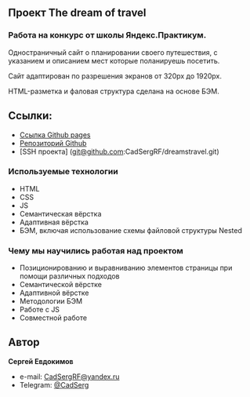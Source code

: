 ## Проект The dream of travel

### Работа на конкурс от школы Яндекс.Практикум.

Одностраничный сайт о планировании своего путешествия, с указанием и описанием мест которые поланируешь посетить.

Сайт адаптирован по разрешения экранов от 320px до 1920px. 

HTML-разметка и фаловая структура сделана на основе БЭМ.

## Ссылки:
* [Ссылка Github pages](https://cadsergrf.github.io/dreamstravel/)
* [Репозиторий Github](https://github.com/CadSergRF/dreamstravel)
* [SSH проекта] (git@github.com:CadSergRF/dreamstravel.git)

### Используемые технологии

- HTML
- CSS
- JS
- Семантическая вёрстка
- Адаптивная вёрстка
- БЭМ, включая использование схемы файловой структуры Nested

### Чему мы научились работая над проектом

- Позиционированию и выравниванию элементов страницы при помощи различных подходов
- Семантической вёрстке
- Адаптивной вёрстке
- Методологии БЭМ
- Работе с JS
- Совместной работе

## Автор

**Сергей Евдокимов**

- e-mail: [CadSergRF@yandex.ru](mailto:CadSergRF@yandex.ru)
- Telegram: [@CadSerg](https://t.me/CadSerg)
